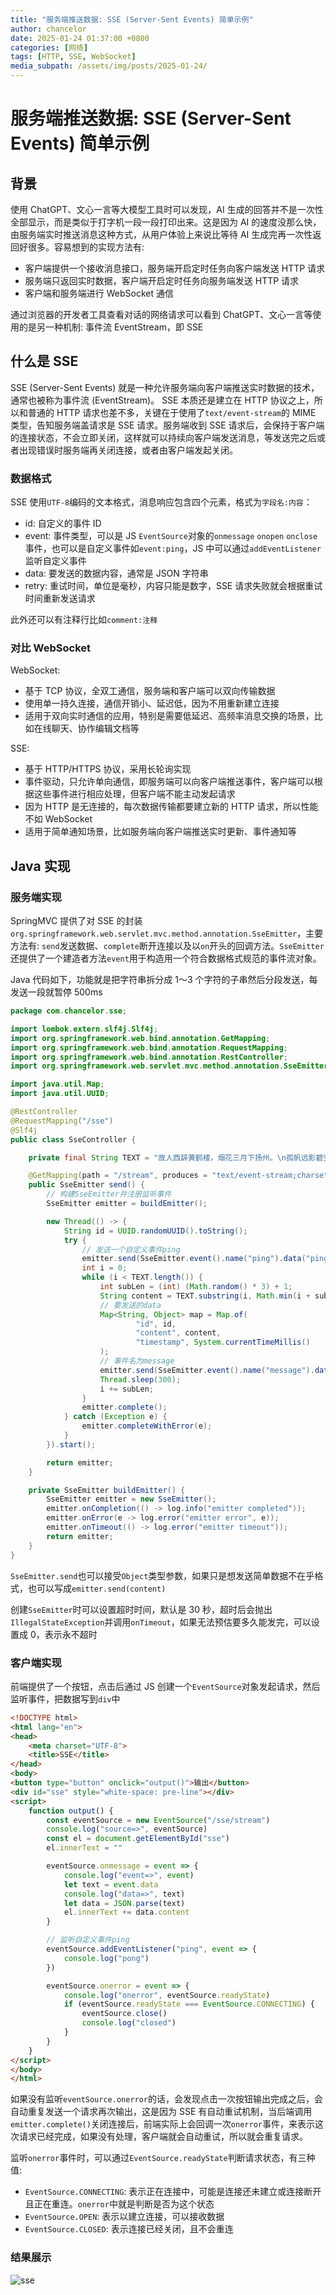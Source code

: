 ```yaml
---
title: "服务端推送数据: SSE (Server-Sent Events) 简单示例"
author: chancelor
date: 2025-01-24 01:37:00 +0800
categories: [网络]
tags: [HTTP, SSE, WebSocket]
media_subpath: /assets/img/posts/2025-01-24/
---
```


# 服务端推送数据: SSE (Server-Sent Events) 简单示例

## 背景
使用 ChatGPT、文心一言等大模型工具时可以发现，AI 生成的回答并不是一次性全部显示，而是类似于打字机一段一段打印出来。这是因为 AI 的速度没那么快，由服务端实时推送消息这种方式，从用户体验上来说比等待 AI 生成完再一次性返回好很多。容易想到的实现方法有:

- 客户端提供一个接收消息接口，服务端开启定时任务向客户端发送 HTTP 请求
- 服务端只返回实时数据，客户端开启定时任务向服务端发送 HTTP 请求
- 客户端和服务端进行 WebSocket 通信

通过浏览器的开发者工具查看对话的网络请求可以看到 ChatGPT、文心一言等使用的是另一种机制: 事件流 EventStream，即 SSE
## 什么是 SSE
SSE (Server-Sent Events) 就是一种允许服务端向客户端推送实时数据的技术，通常也被称为事件流 (EventStream)。
SSE 本质还是建立在 HTTP 协议之上，所以和普通的 HTTP 请求也差不多，关键在于使用了`text/event-stream`的 MIME 类型，告知服务端盖请求是 SSE 请求。服务端收到 SSE 请求后，会保持于客户端的连接状态，不会立即关闭，这样就可以持续向客户端发送消息，等发送完之后或者出现错误时服务端再关闭连接，或者由客户端发起关闭。
### 数据格式
SSE 使用`UTF-8`编码的文本格式，消息响应包含四个元素，格式为`字段名:内容`：

- id: 自定义的事件 ID
- event: 事件类型，可以是 JS `EventSource`对象的`onmessage` `onopen` `onclose`事件，也可以是自定义事件如`event:ping`，JS 中可以通过`addEventListener`监听自定义事件
- data: 要发送的数据内容，通常是 JSON 字符串
- retry: 重试时间，单位是毫秒，内容只能是数字，SSE 请求失败就会根据重试时间重新发送请求

此外还可以有注释行比如`comment:注释`

### 对比 WebSocket

WebSocket: 

- 基于 TCP 协议，全双工通信，服务端和客户端可以双向传输数据
- 使用单一持久连接，通信开销小、延迟低，因为不用重新建立连接
- 适用于双向实时通信的应用，特别是需要低延迟、高频率消息交换的场景，比如在线聊天、协作编辑文档等

SSE: 

- 基于 HTTP/HTTPS 协议，采用长轮询实现
- 事件驱动，只允许单向通信，即服务端可以向客户端推送事件，客户端可以根据这些事件进行相应处理，但客户端不能主动发起请求
- 因为 HTTP 是无连接的，每次数据传输都要建立新的 HTTP 请求，所以性能不如 WebSocket
- 适用于简单通知场景，比如服务端向客户端推送实时更新、事件通知等

## Java 实现
### 服务端实现
SpringMVC 提供了对 SSE 的封装`org.springframework.web.servlet.mvc.method.annotation.SseEmitter`，主要方法有: `send`发送数据、`complete`断开连接以及以`on`开头的回调方法。`SseEmitter`还提供了一个建造者方法`event`用于构造用一个符合数据格式规范的事件流对象。

Java 代码如下，功能就是把字符串拆分成 1～3 个字符的子串然后分段发送，每发送一段就暂停 500ms
```java
package com.chancelor.sse;

import lombok.extern.slf4j.Slf4j;
import org.springframework.web.bind.annotation.GetMapping;
import org.springframework.web.bind.annotation.RequestMapping;
import org.springframework.web.bind.annotation.RestController;
import org.springframework.web.servlet.mvc.method.annotation.SseEmitter;

import java.util.Map;
import java.util.UUID;

@RestController
@RequestMapping("/sse")
@Slf4j
public class SseController {

    private final String TEXT = "故人西辞黄鹤楼，烟花三月下扬州。\n孤帆远影碧空尽，唯见长江天际流。";

    @GetMapping(path = "/stream", produces = "text/event-stream;charset=UTF-8")
    public SseEmitter send() {
        // 构建SseEmitter并注册监听事件
        SseEmitter emitter = buildEmitter();

        new Thread(() -> {
            String id = UUID.randomUUID().toString();
            try {
                // 发送一个自定义事件ping
                emitter.send(SseEmitter.event().name("ping").data("ping"));
                int i = 0;
                while (i < TEXT.length()) {
                    int subLen = (int) (Math.random() * 3) + 1;
                    String content = TEXT.substring(i, Math.min(i + subLen, TEXT.length()));
                    // 要发送的data
                    Map<String, Object> map = Map.of(
                            "id", id,
                            "content", content,
                            "timestamp", System.currentTimeMillis()
                    );
                    // 事件名为message
                    emitter.send(SseEmitter.event().name("message").data(map));
                    Thread.sleep(300);
                    i += subLen;
                }
                emitter.complete();
            } catch (Exception e) {
                emitter.completeWithError(e);
            }
        }).start();

        return emitter;
    }

    private SseEmitter buildEmitter() {
        SseEmitter emitter = new SseEmitter();
        emitter.onCompletion(() -> log.info("emitter completed"));
        emitter.onError(e -> log.error("emitter error", e));
        emitter.onTimeout(() -> log.error("emitter timeout"));
        return emitter;
    }
}
```
`SseEmitter.send`也可以接受`Object`类型参数，如果只是想发送简单数据不在乎格式，也可以写成`emitter.send(content)`

创建`SseEmitter`时可以设置超时时间，默认是 30 秒，超时后会抛出`IllegalStateException`并调用`onTimeout`，如果无法预估要多久能发完，可以设置成 0，表示永不超时
### 客户端实现
前端提供了一个按钮，点击后通过 JS 创建一个`EventSource`对象发起请求，然后监听事件，把数据写到`div`中
```html
<!DOCTYPE html>
<html lang="en">
<head>
    <meta charset="UTF-8">
    <title>SSE</title>
</head>
<body>
<button type="button" onclick="output()">输出</button>
<div id="sse" style="white-space: pre-line"></div>
<script>
    function output() {
        const eventSource = new EventSource("/sse/stream")
        console.log("source=>", eventSource)
        const el = document.getElementById("sse")
        el.innerText = ""

        eventSource.onmessage = event => {
            console.log("event=>", event)
            let text = event.data
            console.log("data=>", text)
            let data = JSON.parse(text)
            el.innerText += data.content
        }

        // 监听自定义事件ping
        eventSource.addEventListener("ping", event => {
            console.log("pong")
        })

        eventSource.onerror = event => {
            console.log("onerror", eventSource.readyState)
            if (eventSource.readyState === EventSource.CONNECTING) {
                eventSource.close()
                console.log("closed")
            }
        }
    }
</script>
</body>
</html>
```
如果没有监听`eventSource.onerror`的话，会发现点击一次按钮输出完成之后，会自动重复发送一个请求再次输出，这是因为 SSE 有自动重试机制，当后端调用`emitter.complete()`关闭连接后，前端实际上会回调一次`onerror`事件，来表示这次请求已经完成，如果没有处理，客户端就会自动重试，所以就会重复请求。

监听`onerror`事件时，可以通过`EventSource.readyState`判断请求状态，有三种值:
- `EventSource.CONNECTING`: 表示正在连接中，可能是连接还未建立或连接断开且正在重连。`onerror`中就是判断是否为这个状态
- `EventSource.OPEN`: 表示以建立连接，可以接收数据
- `EventSource.CLOSED`: 表示连接已经关闭，且不会重连

### 结果展示

![sse](sse.gif)



